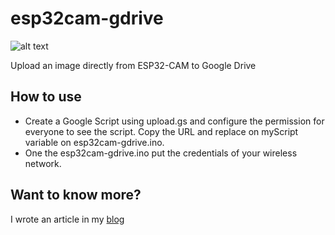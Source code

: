 # esp32cam-gdrive

![alt text](http://www.gsampallo.com//wp-content/uploads/2019/10/esp32-gdrive.jpg "Diagrama")


Upload an image directly from ESP32-CAM to Google Drive

## How to use

- Create a Google Script using upload.gs and configure the permission for everyone to see the script. Copy the URL and replace on myScript variable on esp32cam-gdrive.ino.
- One the esp32cam-gdrive.ino put the credentials of your wireless network.


## Want to know more?

I wrote an article in my [blog](http://www.gsampallo.com/blog/2019/10/13/esp32-cam-subir-fotos-a-google-drive/)
                                 
